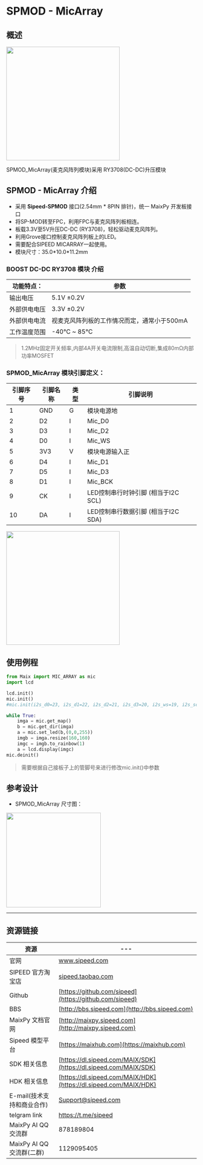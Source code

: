 # SPMOD - MicArray


## 概述

<img src="../../assets/spmod/spmod_micarray/sp_micarray.png"  width="" height="300" />

SPMOD_MicArray(麦克风阵列模块)采用 RY3708(DC-DC)升压模块

## SPMOD - MicArray 介绍

- 采用 **Sipeed-SPMOD** 接口(2.54mm * 8PIN 排针)，统一 MaixPy 开发板接口
- 将SP-MOD转至FPC，利用FPC与麦克风阵列板相连。
- 板载3.3V至5V升压DC-DC (RY3708)，轻松驱动麦克风阵列。
- 利用Grove接口控制麦克风阵列板上的LED。
- 需要配合SIPEED MICARRAY一起使用。
- 模块尺寸：35.0\*10.0\*11.2mm


###  BOOST DC-DC RY3708 模块 介绍

| 功能特点： | 参数 |
| --- | -- |
| 输出电压 | 5.1V ±0.2V |
| 外部供电电压 |	3.3V ±0.2V |
| 外部供电电流 | 视麦克风阵列板的工作情况而定，通常小于500mA |
| 工作温度范围 | -40℃ ~ 85℃ |
> 1.2MHz固定开关频率,内部4A开关电流限制,高温自动切断,集成80mΩ内部功率MOSFET



###  SPMOD_MicArray 模块引脚定义：

| 引脚序号  | 引脚名称 | 类型  | 引脚说明    |
| -------- | -------- | ---- | ---------- |
| 1 | GND | G |模块电源地 |
| 2 | D2 | I | Mic_D0 |
| 3 | D3 | I | Mic_D2 |
| 4 | D0 | I | Mic_WS |
| 5 | 3V3 | V |模块电源输入正 |
| 6 | D4 | I | Mic_D1 |
| 7 | D5 | I | Mic_D3 |
| 8 | D1 | I | Mic_BCK |
| 9 | CK | I | LED控制串行时钟引脚 (相当于I2C SCL) |
| 10 | DA | I |  LED控制串行数据引脚 (相当于I2C SDA) |

<img src="" width="300" />

## 使用例程

```python
from Maix import MIC_ARRAY as mic
import lcd

lcd.init()
mic.init()
#mic.init(i2s_d0=23, i2s_d1=22, i2s_d2=21, i2s_d3=20, i2s_ws=19, i2s_sclk=18, sk9822_dat=24, sk9822_clk=25)

while True:
    imga = mic.get_map()
    b = mic.get_dir(imga)
    a = mic.set_led(b,(0,0,255))
    imgb = imga.resize(160,160)
    imgc = imgb.to_rainbow(1)
    a = lcd.display(imgc)
mic.deinit()
```

> 需要根据自己接板子上的管脚号来进行修改mic.init()中参数

## 参考设计

- SPMOD_MicArray 尺寸图：

<img src="../../assets/spmod/spmod_micarray/sipeed_spmod_micarray.png" height="250" />

-----

## 资源链接

| 资源 | --- |
| --- | --- |
| 官网 | www.sipeed.com |
| SIPEED 官方淘宝店 |[sipeed.taobao.com](sipeed.taobao.com) |
|Github | [https://github.com/sipeed](https://github.com/sipeed) |
|BBS | [http://bbs.sipeed.com](http://bbs.sipeed.com) |
|MaixPy 文档官网 | [http://maixpy.sipeed.com](http://maixpy.sipeed.com) |
|Sipeed 模型平台 | [https://maixhub.com](https://maixhub.com) |
|SDK 相关信息 | [https://dl.sipeed.com/MAIX/SDK](https://dl.sipeed.com/MAIX/SDK) |
|HDK 相关信息 | [https://dl.sipeed.com/MAIX/HDK](https://dl.sipeed.com/MAIX/HDK) |
|E-mail(技术支持和商业合作) | [Support@sipeed.com](mailto:support@sipeed.com) |
|telgram link | https://t.me/sipeed |
|MaixPy AI QQ 交流群 | 878189804 |
|MaixPy AI QQ 交流群(二群) | 1129095405 |
